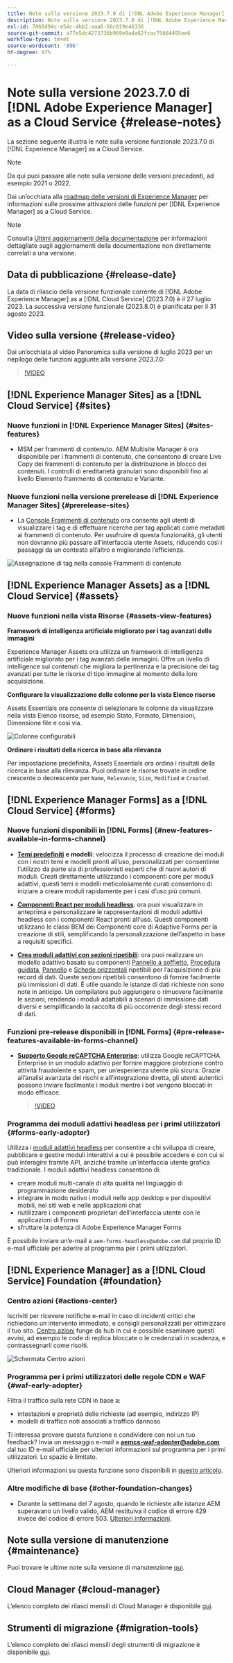 ```yaml
---
title: Note sulla versione 2023.7.0 di [!DNL Adobe Experience Manager] as a Cloud Service.
description: Note sulla versione 2023.7.0 di [!DNL Adobe Experience Manager] as a Cloud Service.
exl-id: 7866d94c-e54c-4bb2-aaa6-66c019e46336
source-git-commit: a77e5dc4273736b969e9a4a62fcac75664495ee6
workflow-type: tm+mt
source-wordcount: '896'
ht-degree: 97%

---
```


# Note sulla versione 2023.7.0 di [!DNL Adobe Experience Manager] as a Cloud Service {#release-notes}

La sezione seguente illustra le note sulla versione funzionale 2023.7.0 di [!DNL Experience Manager] as a Cloud Service.

>[!NOTE]
>
>Da qui puoi passare alle note sulla versione delle versioni precedenti, ad esempio 2021 o 2022.
>
>Dai un’occhiata alla [roadmap delle versioni di Experience Manager](https://experienceleague.adobe.com/docs/experience-manager-release-information/aem-release-updates/update-releases-roadmap.html?lang=it) per informazioni sulle prossime attivazioni delle funzioni per [!DNL Experience Manager] as a Cloud Service.

>[!NOTE]
>
>Consulta [Ultimi aggiornamenti della documentazione](https://experienceleague.adobe.com/docs/experience-manager-release-information/aem-release-updates/doc-updates/documentation-updates.html?lang=it) per informazioni dettagliate sugli aggiornamenti della documentazione non direttamente correlati a una versione.

## Data di pubblicazione {#release-date}

La data di rilascio della versione funzionale corrente di [!DNL Adobe Experience Manager] as a [!DNL Cloud Service] (2023.7.0) è il 27 luglio 2023. La successiva versione funzionale (2023.8.0) è pianificata per il 31 agosto 2023.

## Video sulla versione {#release-video}

Dai un’occhiata al video Panoramica sulla versione di luglio 2023 per un riepilogo delle funzioni aggiunte alla versione 2023.7.0:

>[!VIDEO](https://video.tv.adobe.com/v/3422016/?quality=12)

## [!DNL Experience Manager Sites] as a [!DNL Cloud Service] {#sites}

### Nuove funzioni in [!DNL Experience Manager Sites] {#sites-features}

* MSM per frammenti di contenuto. AEM Multisite Manager è ora disponibile per i frammenti di contenuto, che consentono di creare Live Copy dei frammenti di contenuto per la distribuzione in blocco dei contenuti. I controlli di ereditarietà granulari sono disponibili fino al livello Elemento frammento di contenuto e Variante.

### Nuove funzioni nella versione prerelease di [!DNL Experience Manager Sites] {#prerelease-sites}

* La [Console Frammenti di contenuto](https://experienceleague.adobe.com/docs/experience-manager-cloud-service/content/sites/administering/content-fragments/content-fragments-console.html?lang=it) ora consente agli utenti di visualizzare i tag e di effettuare ricerche per tag applicati come metadati ai frammenti di contenuto. Per usufruire di questa funzionalità, gli utenti non dovranno più passare all’interfaccia utente Assets, riducendo così i passaggi da un contesto all’altro e migliorando l’efficienza.

![Assegnazione di tag nella console Frammenti di contenuto](/help/assets/content-fragments-console-tags.png)

## [!DNL Experience Manager Assets] as a [!DNL Cloud Service] {#assets}

### Nuove funzioni nella vista Risorse {#assets-view-features}

<!--

**Assign metadata form to a folder**

You can now assign metadata form to a specific folder within your Assets Essentials deployment. All assets in the folder, including assets in the sub-folders, then display properties defined in the assigned metadata form.

![assign metadata form to a folder](/help/release-notes/assets/assign-to-folder.png)

-->

**Framework di intelligenza artificiale migliorato per i tag avanzati delle immagini**

Experience Manager Assets ora utilizza un framework di intelligenza artificiale migliorato per i tag avanzati delle immagini. Offre un livello di intelligence sui contenuti che migliora la pertinenza e la precisione dei tag avanzati per tutte le risorse di tipo immagine al momento della loro acquisizione.

**Configurare la visualizzazione delle colonne per la vista Elenco risorse**

Assets Essentials ora consente di selezionare le colonne da visualizzare nella vista Elenco risorse, ad esempio Stato, Formato, Dimensioni, Dimensione file e così via.

![Colonne configurabili](/help/release-notes/assets/configure-columns.png)

**Ordinare i risultati della ricerca in base alla rilevanza**

Per impostazione predefinita, Assets Essentials ora ordina i risultati della ricerca in base alla rilevanza. Puoi ordinare le risorse trovate in ordine crescente o decrescente per `Name`, `Relevance`, `Size`, `Modified` e `Created`.


## [!DNL Experience Manager Forms] as a [!DNL Cloud Service] {#forms}

### Nuove funzioni disponibili in [!DNL Forms] {#new-features-available-in-forms-channel}

* [**Temi predefiniti**](/help/forms/using-themes-in-core-components.md) **e modelli**: velocizza il processo di creazione dei moduli con i nostri temi e modelli pronti all’uso, personalizzati per consentirne l’utilizzo da parte sia di professionisti esperti che di nuovi autori di moduli. Creati direttamente utilizzando i componenti core per moduli adattivi, questi temi e modelli meticolosamente curati consentono di iniziare a creare moduli rapidamente per i casi d’uso più comuni.

* **[Componenti React per moduli headless](https://github.com/adobe/aem-forms-headless-components/tree/main/packages/react-vanilla-components)**: ora puoi visualizzare in anteprima e personalizzare le rappresentazioni di moduli adattivi headless con i componenti React pronti all’uso. Questi componenti utilizzano le classi BEM dei Componenti core di Adaptive Forms per la creazione di stili, semplificando la personalizzazione dell’aspetto in base a requisiti specifici.

* [**Crea moduli adattivi con sezioni ripetibili**](/help/forms/create-forms-repeatable-sections.md): ora puoi realizzare un modello adattivo basato su componenti [Pannello a soffietto](https://experienceleague.adobe.com/docs/experience-manager-core-components/using/adaptive-forms/adaptive-forms-components/accordion.html?lang=it), [Procedura guidata](https://experienceleague.adobe.com/docs/experience-manager-core-components/using/adaptive-forms/adaptive-forms-components/wizard.html?lang=it), [Pannello](https://experienceleague.adobe.com/docs/experience-manager-core-components/using/adaptive-forms/adaptive-forms-components/panel-container.html?lang=it) e [Schede orizzontali](https://experienceleague.adobe.com/docs/experience-manager-core-components/using/adaptive-forms/adaptive-forms-components/horizontal-tabs.html?lang=it) ripetibili per l’acquisizione di più record di dati.  Queste sezioni ripetibili consentono di fornire facilmente più immissioni di dati. È utile quando le istanze di dati richieste non sono note in anticipo. Un compilatore può aggiungere o rimuovere facilmente le sezioni, rendendo i moduli adattabili a scenari di immissione dati diversi e semplificando la raccolta di più occorrenze degli stessi record di dati.


### Funzioni pre-release disponibili in [!DNL Forms]  {#pre-release-features-available-in-forms-channel}

* [**Supporto Google reCAPTCHA Enterprise**](/help/forms/captcha-adaptive-forms.md): utilizza Google reCAPTCHA Enterprise in un modulo adattivo per fornire maggiore protezione contro attività fraudolente e spam, per un’esperienza utente più sicura. Grazie all’analisi avanzata dei rischi e all’integrazione diretta, gli utenti autentici possono inviare facilmente i moduli mentre i bot vengono bloccati in modo efficace.

  >[!VIDEO](https://video.tv.adobe.com/v/3422097/adaptive-forms-recaptcha-core-components-captcha/?quality=12&learn=on)

### Programma dei moduli adattivi headless per i primi utilizzatori {#forms-early-adopter}

Utilizza i [moduli adattivi headless](https://experienceleague.adobe.com/docs/experience-manager-headless-adaptive-forms/using/overview.html?lang=it) per consentire a chi sviluppa di creare, pubblicare e gestire moduli interattivi a cui è possibile accedere e con cui si può interagire tramite API, anziché tramite un’interfaccia utente grafica tradizionale. I moduli adattivi headless consentono di:

* creare moduli multi-canale di alta qualità nel linguaggio di programmazione desiderato
* integrare in modo nativo i moduli nelle app desktop e per dispositivi mobili, nei siti web e nelle applicazioni chat
* riutilizzare i componenti proprietari dell’interfaccia utente con le applicazioni di Forms
* sfruttare la potenza di Adobe Experience Manager Forms

È possibile inviare un’e-mail a `aem-forms-headless@adobe.com` dal proprio ID e-mail ufficiale per aderire al programma per i primi utilizzatori.

## [!DNL Experience Manager] as a [!DNL Cloud Service] Foundation {#foundation}

### Centro azioni {#actions-center}

Iscriviti per ricevere notifiche e-mail in caso di incidenti critici che richiedono un intervento immediato, e consigli personalizzati per ottimizzare il tuo sito. [Centro azioni](/help/operations/actions-center.md) funge da hub in cui è possibile esaminare questi avvisi, ad esempio le code di replica bloccate o le credenziali in scadenza, e contrassegnarli come risolti.

![Schermata Centro azioni](/help/assets/assets/actions-center.png)

### Programma per i primi utilizzatori delle regole CDN e WAF {#waf-early-adopter}

Filtra il traffico sulla rete CDN in base a:
* intestazioni e proprietà delle richieste (ad esempio, indirizzo IP)
* modelli di traffico noti associati a traffico dannoso

Ti interessa provare questa funzione e condividere con noi un tuo feedback? Invia un messaggio e-mail a **aemcs-waf-adopter@adobe.com** dal tuo ID e-mail ufficiale per ulteriori informazioni sul programma per i primi utilizzatori. Lo spazio è limitato.

Ulteriori informazioni su questa funzione sono disponibili in [questo articolo](/help/security/traffic-filter-rules-including-waf.md).

### Altre modifiche di base {#other-foundation-changes}

* Durante la settimana del 7 agosto, quando le richieste alle istanze AEM superavano un livello valido, AEM restituiva il codice di errore 429 invece del codice di errore 503. [Ulteriori informazioni](/help/implementing/developing/introduction/development-guidelines.md).

## Note sulla versione di manutenzione {#maintenance}

Puoi trovare le ultime note sulla versione di manutenzione [qui](/help/release-notes/maintenance/latest.md).

## Cloud Manager {#cloud-manager}

L’elenco completo dei rilasci mensili di Cloud Manager è disponibile [qui](/help/implementing/cloud-manager/release-notes/current.md).

## Strumenti di migrazione {#migration-tools}

L’elenco completo dei rilasci mensili degli strumenti di migrazione è disponibile [qui](/help/journey-migration/release-notes/release-notes-migration-tools-current.md).

